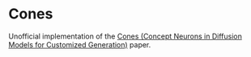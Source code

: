 # Cones
Unofficial implementation of the <a href='https://arxiv.org/abs/2303.05125'>Cones (Concept Neurons in Diffusion Models for Customized Generation)</a> paper.

